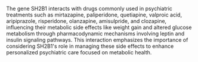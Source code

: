 The gene SH2B1 interacts with drugs commonly used in psychiatric treatments such as mirtazapine, paliperidone, quetiapine, valproic acid, aripiprazole, risperidone, olanzapine, amisulpride, and clozapine, influencing their metabolic side effects like weight gain and altered glucose metabolism through pharmacodynamic mechanisms involving leptin and insulin signaling pathways. This interaction emphasizes the importance of considering SH2B1's role in managing these side effects to enhance personalized psychiatric care focused on metabolic health.